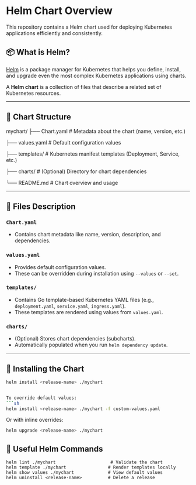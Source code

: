 # Helm Chart Overview

This repository contains a Helm chart used for deploying Kubernetes applications efficiently and consistently.

## 📦 What is Helm?

[Helm](https://helm.sh/) is a package manager for Kubernetes that helps you define, install, and upgrade even the most complex Kubernetes applications using charts.

A **Helm chart** is a collection of files that describe a related set of Kubernetes resources.

---

## 📁 Chart Structure

mychart/
├── Chart.yaml # Metadata about the chart (name, version, etc.)

├── values.yaml # Default configuration values

├── templates/ # Kubernetes manifest templates (Deployment, Service, etc.)

├── charts/ # (Optional) Directory for chart dependencies

└── README.md # Chart overview and usage


---

## 📜 Files Description

### `Chart.yaml`
- Contains chart metadata like name, version, description, and dependencies.

### `values.yaml`
- Provides default configuration values.
- These can be overridden during installation using `--values` or `--set`.

### `templates/`
- Contains Go template-based Kubernetes YAML files (e.g., `deployment.yaml`, `service.yaml`, `ingress.yaml`).
- These templates are rendered using values from `values.yaml`.

### `charts/`
- (Optional) Stores chart dependencies (subcharts).
- Automatically populated when you run `helm dependency update`.

---

## 🚀 Installing the Chart

```bash
helm install <release-name> ./mychart


To override default values:
```sh
helm install <release-name> ./mychart -f custom-values.yaml
```

Or with inline overrides:
```sh
helm upgrade <release-name> ./mychart
```

## 🧰 Useful Helm Commands

```
helm lint ./mychart                     # Validate the chart
helm template ./mychart                # Render templates locally
helm show values ./mychart             # View default values
helm uninstall <release-name>          # Delete a release
```
